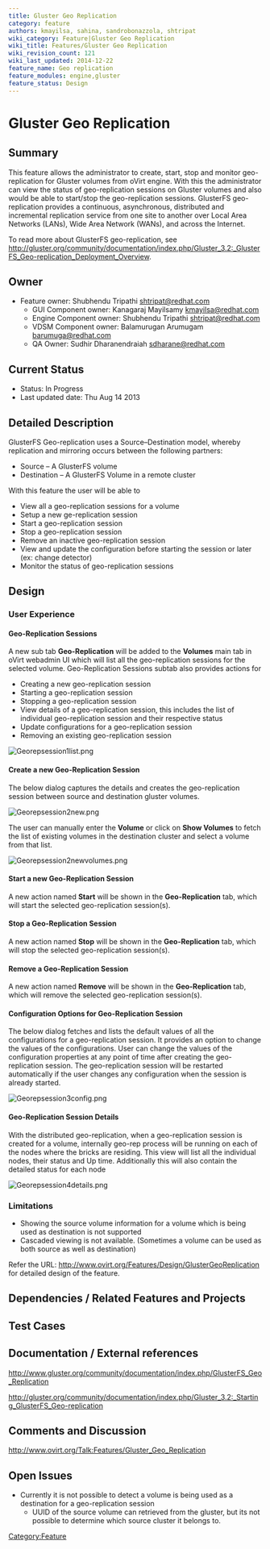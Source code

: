 ```yaml
---
title: Gluster Geo Replication
category: feature
authors: kmayilsa, sahina, sandrobonazzola, shtripat
wiki_category: Feature|Gluster Geo Replication
wiki_title: Features/Gluster Geo Replication
wiki_revision_count: 121
wiki_last_updated: 2014-12-22
feature_name: Geo replication
feature_modules: engine,gluster
feature_status: Design
---
```


# Gluster Geo Replication

## Summary

This feature allows the administrator to create, start, stop and monitor geo-replication for Gluster volumes from oVirt engine. With this the administrator can view the status of geo-replication sessions on Gluster volumes and also would be able to start/stop the geo-replication sessions. GlusterFS geo-replication provides a continuous, asynchronous, distributed and incremental replication service from one site to another over Local Area Networks (LANs), Wide Area Network (WANs), and across the Internet.

To read more about GlusterFS geo-replication, see <http://gluster.org/community/documentation/index.php/Gluster_3.2:_GlusterFS_Geo-replication_Deployment_Overview>.

## Owner

*   Feature owner: Shubhendu Tripathi <shtripat@redhat.com>
    -   GUI Component owner: Kanagaraj Mayilsamy <kmayilsa@redhat.com>
    -   Engine Component owner: Shubhendu Tripathi <shtripat@redhat.com>
    -   VDSM Component owner: Balamurugan Arumugam <barumuga@redhat.com>
    -   QA Owner: Sudhir Dharanendraiah <sdharane@redhat.com>

## Current Status

*   Status: In Progress
*   Last updated date: Thu Aug 14 2013

## Detailed Description

GlusterFS Geo-replication uses a Source–Destination model, whereby replication and mirroring occurs between the following partners:

*   Source – A GlusterFS volume
*   Destination – A GlusterFS Volume in a remote cluster

With this feature the user will be able to

*   View all a geo-replication sessions for a volume
*   Setup a new ge-replication session
*   Start a geo-replication session
*   Stop a geo-replication session
*   Remove an inactive geo-replication session
*   View and update the configuration before starting the session or later (ex: change detector)
*   Monitor the status of geo-replication sessions

## Design

### User Experience

#### Geo-Replication Sessions

A new sub tab **Geo-Replication** will be added to the **Volumes** main tab in oVirt webadmin UI which will list all the geo-replication sessions for the selected volume. Geo-Replication Sessions subtab also provides actions for

*   Creating a new geo-replication session
*   Starting a geo-replication session
*   Stopping a geo-replication session
*   View details of a geo-replication session, this includes the list of individual geo-replication session and their respective status
*   Update configurations for a geo-replication session
*   Removing an existing geo-replication session

![](Georepsession1list.png "Georepsession1list.png")

#### Create a new Geo-Replication Session

The below dialog captures the details and creates the geo-replication session between source and destination gluster volumes.

![](Georepsession2new.png "Georepsession2new.png")

The user can manually enter the **Volume** or click on **Show Volumes** to fetch the list of existing volumes in the destination cluster and select a volume from that list.

![](Georepsession2newvolumes.png "Georepsession2newvolumes.png")

#### Start a new Geo-Replication Session

A new action named **Start** will be shown in the **Geo-Replication** tab, which will start the selected geo-replication session(s).

#### Stop a Geo-Replication Session

A new action named **Stop** will be shown in the **Geo-Replication** tab, which will stop the selected geo-replication session(s).

#### Remove a Geo-Replication Session

A new action named **Remove** will be shown in the **Geo-Replication** tab, which will remove the selected geo-replication session(s).

#### Configuration Options for Geo-Replication Session

The below dialog fetches and lists the default values of all the configurations for a geo-replication session. It provides an option to change the values of the configurations. User can change the values of the configuration properties at any point of time after creating the geo-replication session. The geo-replication session will be restarted automatically if the user changes any configuration when the session is already started.

![](Georepsession3config.png "Georepsession3config.png")

#### Geo-Replication Session Details

With the distributed geo-replication, when a geo-replication session is created for a volume, internally geo-rep process will be running on each of the nodes where the bricks are residing. This view will list all the individual nodes, their status and Up time. Additionally this will also contain the detailed status for each node

![](Georepsession4details.png "Georepsession4details.png")

### Limitations

*   Showing the source volume information for a volume which is being used as destination is not supported
*   Cascaded viewing is not available. (Sometimes a volume can be used as both source as well as destination)

Refer the URL: <http://www.ovirt.org/Features/Design/GlusterGeoReplication> for detailed design of the feature.

## Dependencies / Related Features and Projects

## Test Cases

## Documentation / External references

<http://www.gluster.org/community/documentation/index.php/GlusterFS_Geo_Replication>

<http://gluster.org/community/documentation/index.php/Gluster_3.2:_Starting_GlusterFS_Geo-replication>

## Comments and Discussion

<http://www.ovirt.org/Talk:Features/Gluster_Geo_Replication>

## Open Issues

*   Currently it is not possible to detect a volume is being used as a destination for a geo-replication session
    -   UUID of the source volume can retrieved from the gluster, but its not possible to determine which source cluster it belongs to.

<Category:Feature>
